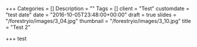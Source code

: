 +++
Categories = []
Description = ""
Tags = []
client = "Test"
customdate = "test date"
date = "2016-10-05T23:48:00+00:00"
draft = true
slides = "/forestryio/images/3_04.jpg"
thumbnail = "/forestryio/images/3_10.jpg"
title = "Test 2"

+++
test